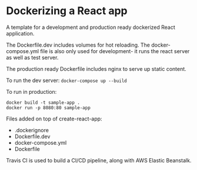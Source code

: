 # Dockerizing a React app

A template for a development and production ready dockerized React application. 

The Dockerfile.dev includes volumes for hot reloading. The docker-compose.yml file is also only used for development- it runs the react server as well as test server.

The production ready Dockerfile includes nginx to serve up static content.

To run the dev server: `docker-compose up --build`

To run in production:
```
docker build -t sample-app .
docker run -p 8080:80 sample-app
```

Files added on top of create-react-app:
- .dockerignore
- Dockerfile.dev
- docker-compose.yml
- Dockerfile

Travis CI is used to build a CI/CD pipeline, along with AWS Elastic Beanstalk.
